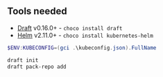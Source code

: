 
## Tools needed

- [Draft](http://draft.sh) v0.16.0+ - `choco install draft`
- [Helm](http://helm.sh) v2.11.0+ - `choco install kubernetes-helm`



```powershell
$ENV:KUBECONFIG=(gci .\kubeconfig.json).FullName

draft init
draft pack-repo add 

```